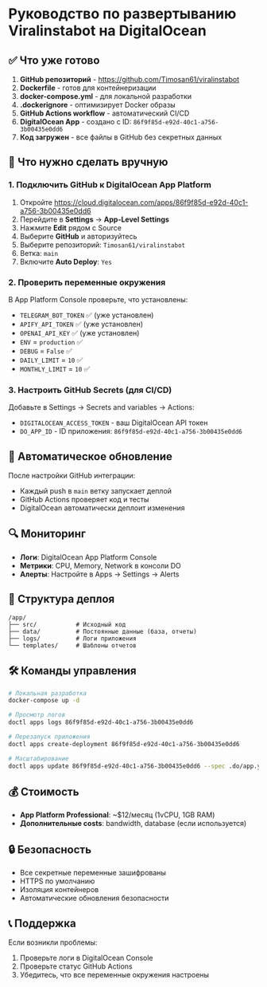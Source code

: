 # Руководство по развертыванию Viralinstabot на DigitalOcean

## ✅ Что уже готово

1. **GitHub репозиторий** - https://github.com/Timosan61/viralinstabot
2. **Dockerfile** - готов для контейнеризации
3. **docker-compose.yml** - для локальной разработки
4. **.dockerignore** - оптимизирует Docker образы
5. **GitHub Actions workflow** - автоматический CI/CD
6. **DigitalOcean App** - создано с ID: `86f9f85d-e92d-40c1-a756-3b00435e0dd6`
7. **Код загружен** - все файлы в GitHub без секретных данных

## 🔧 Что нужно сделать вручную

### 1. Подключить GitHub к DigitalOcean App Platform
1. Откройте https://cloud.digitalocean.com/apps/86f9f85d-e92d-40c1-a756-3b00435e0dd6
2. Перейдите в **Settings** → **App-Level Settings**
3. Нажмите **Edit** рядом с Source
4. Выберите **GitHub** и авторизуйтесь
5. Выберите репозиторий: `Timosan61/viralinstabot`
6. Ветка: `main`
7. Включите **Auto Deploy**: `Yes`

### 2. Проверить переменные окружения
В App Platform Console проверьте, что установлены:
- `TELEGRAM_BOT_TOKEN` ✅ (уже установлен)
- `APIFY_API_TOKEN` ✅ (уже установлен)
- `OPENAI_API_KEY` ✅ (уже установлен)
- `ENV` = `production` ✅
- `DEBUG` = `False` ✅
- `DAILY_LIMIT` = `10` ✅
- `MONTHLY_LIMIT` = `10` ✅

### 3. Настроить GitHub Secrets (для CI/CD)
Добавьте в Settings → Secrets and variables → Actions:
- `DIGITALOCEAN_ACCESS_TOKEN` - ваш DigitalOcean API токен
- `DO_APP_ID` - ID приложения: `86f9f85d-e92d-40c1-a756-3b00435e0dd6`

## 🚀 Автоматическое обновление

После настройки GitHub интеграции:
- Каждый push в `main` ветку запускает деплой
- GitHub Actions проверяет код и тесты
- DigitalOcean автоматически деплоит изменения

## 🔍 Мониторинг

- **Логи**: DigitalOcean App Platform Console
- **Метрики**: CPU, Memory, Network в консоли DO
- **Алерты**: Настройте в Apps → Settings → Alerts

## 📁 Структура деплоя

```
/app/
├── src/           # Исходный код
├── data/          # Постоянные данные (база, отчеты)
├── logs/          # Логи приложения  
└── templates/     # Шаблоны отчетов
```

## 🛠 Команды управления

```bash
# Локальная разработка
docker-compose up -d

# Просмотр логов
doctl apps logs 86f9f85d-e92d-40c1-a756-3b00435e0dd6

# Перезапуск приложения
doctl apps create-deployment 86f9f85d-e92d-40c1-a756-3b00435e0dd6

# Масштабирование
doctl apps update 86f9f85d-e92d-40c1-a756-3b00435e0dd6 --spec .do/app.yaml
```

## 💰 Стоимость

- **App Platform Professional**: ~$12/месяц (1vCPU, 1GB RAM)
- **Дополнительные costs**: bandwidth, database (если используется)

## 🔒 Безопасность

- Все секретные переменные зашифрованы
- HTTPS по умолчанию
- Изоляция контейнеров
- Автоматические обновления безопасности

## 📞 Поддержка

Если возникли проблемы:
1. Проверьте логи в DigitalOcean Console
2. Проверьте статус GitHub Actions
3. Убедитесь, что все переменные окружения настроены